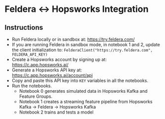 # Feldera <-> Hopsworks Integration

## Instructions

- Run Feldera locally or in sandbox at: <https://try.feldera.com/>
- If you are running Feldera in sandbox mode, in notebook 1 and 2, update the
  client initialization to:
  `FelderaClient("https://try.feldera.com", FELDERA_API_KEY)`
- Create a Hopsworks account by signing up at: <https://c.app.hopsworks.ai/>
- Generate a Hopsworks API key at: <https://c.app.hopsworks.ai/account/api>
- Copy and paste this API key into `KEY` variables in all the notebooks.
- Run the notebooks.
  - Notebook 0 generates simulated data in Hopsworks Kafka and Feature Groups.
  - Notebook 1 creates a streaming feature pipeline from
    Hopsworks Kafka -> Feldera -> Hopsworks Kafka
  - Notebook 2 trains and tests a model
